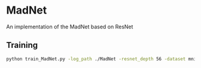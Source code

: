 # MadNet
An implementation of the MadNet based on ResNet

## Training

```bash
python train_MadNet.py -log_path ./MadNet -resnet_depth 56 -dataset mnist -reduce_jacobian_loss -reduce_variance -label_smoothing 0.8
```
